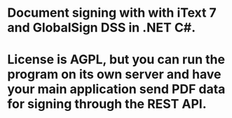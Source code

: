 # Document signing with with iText 7 and GlobalSign DSS in .NET C#.
# License is AGPL, but you can run the program on its own server and have your main application send PDF data for signing through the REST API.
